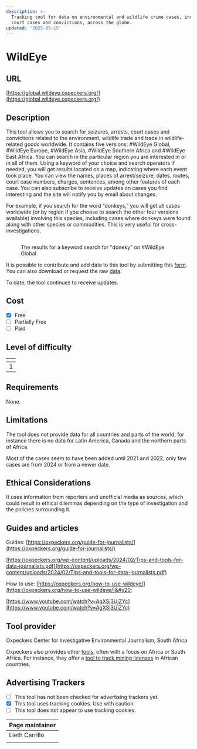 ```yaml
---
description: >-
  Tracking tool for data on environmental and wildlife crime cases, including
  court cases and convictions, across the globe.
updated: '2025-09-15'
---
```


# WildEye

## URL

[https://global.wildeye.oxpeckers.org/](https://global.wildeye.oxpeckers.org/)

## Description

This tool allows you to search for seizures, arrests, court cases and convictions related to the environment, wildlife trade and trade in wildlife-related goods worldwide. It contains five versions: #WildEye Global, #WildEye Europe, #WildEye Asia, #WildEye Southern Africa and #WildEye East Africa. You can search in the particular region you are interested in or in all of them. Using a keyword of your choice and search operators if needed, you will get results located on a map, indicating where each event took place. You can view the names, places of arrest/seizure, dates, routes, court case numbers, charges, sentences, among other features of each case. You can also subscribe to receive updates on cases you find interesting and the site will notify you by email about changes.

For example, if you search for the word “donkeys,” you will get all cases worldwide (or by region if you choose to search the other four versions available) involving this species, including cases where donkeys were found along with other species or commodities. This is very useful for cross-investigations.

<figure><img src=".gitbook/assets/Screenshot 2024-12-20 at 7.03.48 PM.png" alt=""><figcaption><p>The results for a keyword search for "doneky" on #WildEye Global.</p></figcaption></figure>

It is possible to contribute and add data to this tool by submitting this [form](https://docs.google.com/forms/d/1ZMKUz4TPofiGHgo04Qk2SSn6qu0VOKruAhsCtKD251Q/viewform?edit_requested=true). You can also download or request the raw [data](https://oxpeckers.org/get-the-data/).

To date, the tool continues to receive updates.

## Cost

* [x] Free
* [ ] Partially Free
* [ ] Paid

## Level of difficulty

<table><thead><tr><th data-type="rating" data-max="5"></th></tr></thead><tbody><tr><td>1</td></tr></tbody></table>

## Requirements

None.

## Limitations

The tool does not provide data for all countries and parts of the world, for instance there is no data for Latin America, Canada and the northern parts of Africa.

Most of the cases seem to have been added until 2021 and 2022, only few cases are from 2024 or from a newer date.

## Ethical Considerations

It uses information from reporters and unofficial media as sources, which could result in ethical dilemmas depending on the type of investigation and the policies surrounding it.

## Guides and articles

Guides: [https://oxpeckers.org/guide-for-journalists/](https://oxpeckers.org/guide-for-journalists/)

[https://oxpeckers.org/wp-content/uploads/2024/02/Tips-and-tools-for-data-journalists.pdf](https://oxpeckers.org/wp-content/uploads/2024/02/Tips-and-tools-for-data-journalists.pdf)

How to use: [https://oxpeckers.org/how-to-use-wildeye/](https://oxpeckers.org/how-to-use-wildeye/)&#x20;

[https://www.youtube.com/watch?v=AgXSj3UjZYc](https://www.youtube.com/watch?v=AgXSj3UjZYc)

## Tool provider

Oxpeckers Center for Investigative Environmental Journalism, South Africa

Oxpeckers also provides other [tools](https://oxpeckers.org/tools/), often with a focus on Africa or South Africa. For instance, they offer a [tool to track mining licenses](https://oxpeckers.org/mine-alert-africa/) in African countries.

## Advertising Trackers

* [ ] This tool has not been checked for advertising trackers yet.
* [x] This tool uses tracking cookies. Use with caution.
* [ ] This tool does not appear to use tracking cookies.

| Page maintainer |
| --------------- |
| Lieth Carrillo  |
|                 |
